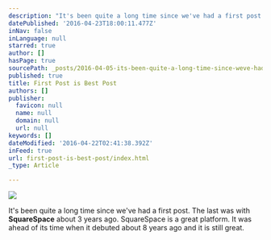 ```yaml
---
description: "It's been quite a long time since we've had a first post. The last was with SquareSpace about 3 years ago. SquareSpace is a great platform. It was ahead of its time when it debuted about 8 years ago and it is still great."
datePublished: '2016-04-23T18:00:11.477Z'
inNav: false
inLanguage: null
starred: true
author: []
hasPage: true
sourcePath: _posts/2016-04-05-its-been-quite-a-long-time-since-weve-had-a-first-post.md
published: true
title: First Post is Best Post
authors: []
publisher:
  favicon: null
  name: null
  domain: null
  url: null
keywords: []
dateModified: '2016-04-22T02:41:38.392Z'
inFeed: true
url: first-post-is-best-post/index.html
_type: Article

---
```

![](https://the-grid-user-content.s3-us-west-2.amazonaws.com/38dce2f7-dadf-450d-b7d9-e12b7ce710a6.jpg)

It's been quite a long time since we've had a first post. The last was with **SquareSpace** about 3 years ago. SquareSpace is a great platform. It was ahead of its time when it debuted about 8 years ago and it is still great.